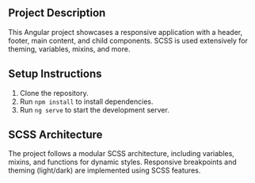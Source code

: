 ## Project Description
This Angular project showcases a responsive application with a header, footer, main content, and child components. SCSS is used extensively for theming, variables, mixins, and more.

## Setup Instructions
1. Clone the repository.
2. Run `npm install` to install dependencies.
3. Run `ng serve` to start the development server.

## SCSS Architecture
The project follows a modular SCSS architecture, including variables, mixins, and functions for dynamic styles. Responsive breakpoints and theming (light/dark) are implemented using SCSS features.
